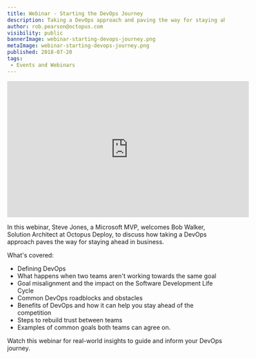 ```yaml
---
title: Webinar - Starting the DevOps Journey
description: Taking a DevOps approach and paving the way for staying ahead in business
author: rob.pearson@octopus.com
visibility: public
bannerImage: webinar-starting-devops-journey.png
metaImage: webinar-starting-devops-journey.png
published: 2018-07-20
tags:
 - Events and Webinars
---
```


<iframe width="560" height="315"  src="https://www.youtube.com/embed/uxvhNdgh-20" frameborder="0" allowfullscreen></iframe>

In this webinar, Steve Jones, a Microsoft MVP, welcomes Bob Walker, Solution Architect at Octopus Deploy, to discuss how taking a DevOps approach paves the way for staying ahead in business.

What's covered: 
* Defining DevOps 
* What happens when two teams aren't working towards the same goal
* Goal misalignment and the impact on the Software Development Life Cycle
* Common DevOps roadblocks and obstacles 
* Benefits of DevOps and how it can help you stay ahead of the competition
* Steps to rebuild trust between teams 
* Examples of common goals both teams can agree on. 

Watch this webinar for real-world insights to guide and inform your DevOps journey.

